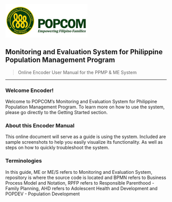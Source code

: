 ![alt text](assets/popcom-doc-header.jpg)

## Monitoring and Evaluation System for Philippine Population Management Program
> Online Encoder User Manual for the PPMP &amp; ME System

---

### Welcome Encoder!

Welcome to POPCOM’s Monitoring and Evaluation System for Philippine Population Management Program. To learn more on how to use the system, please go directly to the Getting Started section.

### About this Encoder Manual

This online document will serve as a guide is using the system. Included are sample screenshots to help you easily visualize its functionality. As well as steps on how to quickly troubleshoot the system.

### Terminologies

In this guide, ME or ME/S refers to Monitoring and Evaluation System, repository is where the source code is located and BPMN refers to Business Process Model and Notation, RPFP refers to Responsible Parenthood - Family Planning, AHD refers to Adolescent Health and Development and POPDEV - Population Development
